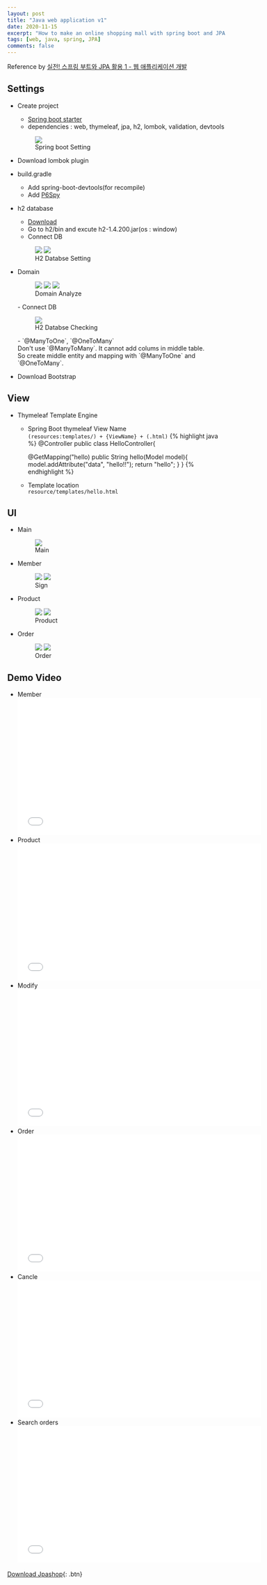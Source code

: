 ```yaml
---
layout: post
title: "Java web application v1"
date: 2020-11-15
excerpt: "How to make an online shopping mall with spring boot and JPA "
tags: [web, java, spring, JPA]
comments: false
---
```


Reference by <a href="https://www.inflearn.com/course/%EC%8A%A4%ED%94%84%EB%A7%81%EB%B6%80%ED%8A%B8-JPA-%ED%99%9C%EC%9A%A9-1/dashboard">실전! 스프링 부트와 JPA 활용 1 - 웹 애플리케이션 개발</a>


## Settings
* Create project
  - <a href ="https://Start.spring.io/">Spring boot starter</a>
  - dependencies : web, thymeleaf, jpa, h2, lombok, validation, devtools
  <figure>
	  <a href="/assets/img/posts/spring/springboot1.jpg"><img src="/assets/img/posts/spring/springboot1.jpg"></a>
	<figcaption>Spring boot Setting</figcaption>
  </figure>

* Download lombok plugin

* build.gradle
  - Add spring-boot-devtools(for recompile)
  - Add <a href="https://github.com/gavlyukovskiy/spring-boot-data-source-decorator">P6Spy</a>

* h2 database
  - <a href="https://h2database.com/h2-setup-2019-10-14.exe">Download </a>
  - Go to h2/bin and excute h2-1.4.200.jar(os : window)
  - Connect DB
  <figure class="half">
	  <a href="/assets/img/posts/spring/springboot2.jpg"><img src="/assets/img/posts/spring/springboot2.jpg"></a>
    <a href="/assets/img/posts/spring/springboot3.jpg"><img src="/assets/img/posts/spring/springboot3.jpg"></a>
	<figcaption>H2 Databse Setting</figcaption>
  </figure>

* Domain
  <figure class="third">
	<a href="/assets/img/posts/spring/domainAnalyze1.jpg"><img src="/assets/img/posts/spring/domainAnalyze1.jpg"></a>
    <a href="/assets/img/posts/spring/domainAnalyze2.jpg"><img src="/assets/img/posts/spring/domainAnalyze2.jpg"></a>
    <a href="/assets/img/posts/spring/domainAnalyze3.jpg"><img src="/assets/img/posts/spring/domainAnalyze3.jpg"></a>
	<figcaption>Domain Analyze</figcaption>
  </figure>
  - Connect DB
  <figure>
	  <a href="/assets/img/posts/spring/domainCheking.jpg"><img src="/assets/img/posts/spring/domainChecking.jpg"></a>
	<figcaption>H2 Databse Checking</figcaption>
  </figure>
  - `@ManyToOne`, `@OneToMany`<br>
  Don't use `@ManyToMany`. It cannot add colums in middle table.<br>
  So create middle entity and mapping with `@ManyToOne` and `@OneToMany`.

* Download Bootstrap


## View
* Thymeleaf Template Engine
  - Spring Boot thymeleaf View Name<br>
  `(resources:templates/) + {ViewName} + (.html)`
  {% highlight java %}
    @Controller
    public class HelloController{

      @GetMapping("hello)
      public String hello(Model model){
        model.addAttribute("data", "hello!!");
        return "hello";
      }
    }
  {% endhighlight %}
  - Template location<br>
    `resource/templates/hello.html`


## UI
* Main
  <figure>
	  <a href="/assets/img/posts/spring/main.jpg"><img src="/assets/img/posts/spring/main.jpg"></a>
	<figcaption>Main</figcaption>
  </figure>

* Member
  <figure class="half">
	  <a href="/assets/img/posts/spring/sign.jpg"><img src="/assets/img/posts/spring/sign.jpg"></a>
    <a href="/assets/img/posts/spring/memberList.jpg"><img src="/assets/img/posts/spring/memberList.jpg"></a>
	<figcaption>Sign</figcaption>
  </figure>

* Product
  <figure class="half">
	  <a href="/assets/img/posts/spring/createProduct.jpg"><img src="/assets/img/posts/spring/createProduct.jpg"></a>
    <a href="/assets/img/posts/spring/productList.jpg"><img src="/assets/img/posts/spring/productList.jpg"></a>
	<figcaption>Product</figcaption>
  </figure>

* Order
  <figure class="half">
	  <a href="/assets/img/posts/spring/order.jpg"><img src="/assets/img/posts/spring/order.jpg"></a>
    <a href="/assets/img/posts/spring/orderList.jpg"><img src="/assets/img/posts/spring/orderList.jpg"></a>
	<figcaption>Order</figcaption>
  </figure>


## Demo Video
* Member<br>
  <iframe width="560" height="315" src="/assets/video/posts/jpashop/Jpashop-Member.mp4" frameborder="0"> </iframe>
* Product<br>
  <iframe width="560" height="315" src="/assets/video/posts/jpashop/Jpashop-Product.mp4" frameborder="0"> </iframe>
* Modify<br>
  <iframe width="560" height="315" src="/assets/video/posts/jpashop/Jpashop-Modify.mp4" frameborder="0"> </iframe>
* Order<br>
  <iframe width="560" height="315" src="/assets/video/posts/jpashop/Jpashop-Order.mp4" frameborder="0"> </iframe>
* Cancle<br>
  <iframe width="560" height="315" src="/assets/video/posts/jpashop/Jpashop-Cancle.mp4" frameborder="0"> </iframe>
* Search orders<br>
  <iframe width="560" height="315" src="/assets/video/posts/jpashop/Jpashop-Search.mp4" frameborder="0"> </iframe>



  
[Download Jpashop](https://github.com/leehuhlee/jpashop){: .btn}
